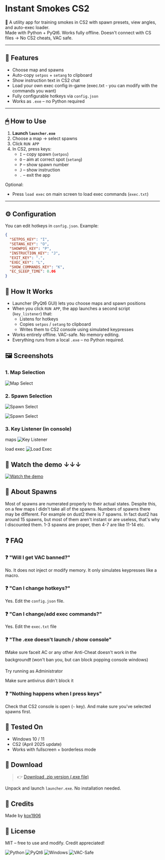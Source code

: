 # Instant Smokes CS2

🚀 A utility app for training smokes in CS2 with spawn presets, view angles, and auto-exec loader.  
Made with Python + PyQt6. Works fully offline. Doesn't connect with CS files -> No CS2 cheats, VAC safe.

---

## 🎯 Features
- Choose map and spawns
- Auto-copy `setpos` + `setang` to clipboard
- Show instruction text in CS2 chat
- Load your own exec config in-game (exec.txt - you can modify with the commands you want)
- Fully configurable hotkeys via `config.json`
- Works as `.exe` – no Python required

---

## 🖱 How to Use
1. **Launch `launcher.exe`**
2. Choose a map → select spawns
3. Click `RUN APP`
4. In CS2, press keys:
   - `I` – copy spawn (`setpos`)
   - `O` – aim at correct spot (`setang`)
   - `P` – show spawn number
   - `J` – show instruction
   - `.` – exit the app

Optional:
- Press `load exec` on main screen to load exec commands (`exec.txt`)

---

## ⚙️ Configuration

You can edit hotkeys in `config.json`. Example:

```json
{
  "SETPOS_KEY": "I",
  "SETANG_KEY": "O",
  "SHOWPOS_KEY": "P",
  "INSTRUCTION_KEY": "J",
  "EXIT_KEY": ".",
  "EXEC_KEY": "L",
  "SHOW_COMMANDS_KEY": "K",
  "EC_SLEEP_TIME": 0.06
}
```

## 🧠 How It Works

- Launcher (PyQt6 GUI) lets you choose maps and spawn positions
- When you click `RUN APP`, the app launches a second script (`key_listener`) that:
  - Listens for hotkeys
  - Copies `setpos` / `setang` to clipboard
  - Writes them to CS2 console using simulated keypresses
- Works entirely offline. VAC-safe. No memory editing.
- Everything runs from a local `.exe` – no Python required.

## 🖼️ Screenshots

### 1. Map Selection
![Map Select](screenshots/launcher.png)

### 2. Spawn Selection
![Spawn Select](screenshots/choose_spawns1.png)

![Spawn Select](screenshots/choose_spawns2.png)

### 3. Key Listener (in console)

maps
![Key Listener](screenshots/key_listener.png)

load exec
![Load Exec](screenshots/load_exec.png)


## 🎥 Watch the demo ↓↓↓
[![Watch the demo](https://img.youtube.com/vi/QbdQYqrDTww/maxresdefault.jpg)](https://www.youtube.com/watch?v=QbdQYqrDTww)

## 👀 About Spawns

Most of spawns are numerated properly to their actual states. Despite this, on a few maps I didn't take all of the spawns.
Numbers of spawns there may be different. For example on dust2 there is 7 spawns. In fact dust2 has around 15 spawns,
but most of them aren't instant or are useless, that's why I discounted them. 1-3 spawns are proper, then 4-7 are like 11-14 etc.

## ❓ FAQ

### ❓ "Will I get VAC banned?"
No. It does not inject or modify memory. It only simulates keypresses like a macro.

### ❓ "Can I change hotkeys?"
Yes. Edit the `config.json` file.

### ❓ "Can I change/add exec commands?"
Yes. Edit the `exec.txt` file

### ❓ "The .exe doesn't launch / show console"
❗Make sure faceit AC or any other Anti-Cheat doesn't work in the background❗
(won't ban you, but can block popping console windows)

Try running as Administrator

Make sure antivirus didn't block it 

### ❓ "Nothing happens when I press keys"
Check that CS2 console is open (`~` key). And make sure you've selected spawns first.

## 🧪 Tested On

- Windows 10 / 11
- CS2 (April 2025 update)
- Works with fullscreen + borderless mode

## 🧩 Download

> 👉 [Download .zip version (.exe file)](https://github.com/kox1906/instant-smokes-cs2/releases/download/v1.0.0/instant_smokes_cs2.zip)  

Unpack and launch `launcher.exe`. No installation needed.

## 🤝 Credits

Made by [kox1906](https://github.com/kox1906)  

## 📝 License

MIT – free to use and modify. Credit appreciated!

![Python](https://img.shields.io/badge/Python-3.10-blue)
![PyQt6](https://img.shields.io/badge/PyQt6-GUI-orange)
![Windows](https://img.shields.io/badge/Platform-Windows%20only-red)
![VAC-Safe](https://img.shields.io/badge/VAC-safe-brightgreen)
